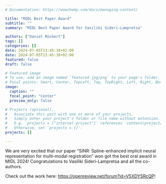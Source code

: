 ```yaml
---
# Documentation: https://wowchemy.com/docs/managing-content/

title: "MIDL Best Paper Award"
subtitle: ""
summary: "MIDL Best Paper Award for Vasiliki Sideri-Lampretsa"

authors: ["Daniel Rückert"]
tags: []
categories: []
date: 2024-07-05T13:45:38+02:00
date: 2024-07-05T13:45:38+02:00
featured: false
draft: false

# Featured image
# To use, add an image named `featured.jpg/png` to your page's folder.
# Focal points: Smart, Center, TopLeft, Top, TopRight, Left, Right, BottomLeft, Bottom, BottomRight.
image:
  caption: ""
  focal_point: "Center"
  preview_only: false

# Projects (optional).
#   Associate this post with one or more of your projects.
#   Simply enter your project's folder or file name without extension.
#   E.g. `projects = ["internal-project"]` references `content/project/deep-learning/index.md`.
#   Otherwise, set `projects = []`.
projects: []

---
```


We are very excited that our paper “SINR: Spline-enhanced implicit neural representation for multi-modal registration” won got the best oral award in MIDL 2024! Congratulations to Vasiliki Sideri-Lampretsa and all the co-authors.

Check out the work here: https://openreview.net/forum?id=V5XDYSRcQP!

